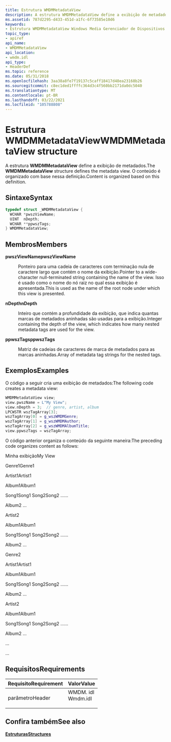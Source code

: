 ```yaml
---
title: Estrutura WMDMMetadataView
description: A estrutura WMDMMetadataView define a exibição de metadados. O conteúdo é organizado com base nessa definição.
ms.assetid: 787d2295-d433-451d-a1fc-6f73585e10d6
keywords:
- Estrutura WMDMMetadataView Windows Media Gerenciador de Dispositivos
topic_type:
- apiref
api_name:
- WMDMMetadataView
api_location:
- wmdm.idl
api_type:
- HeaderDef
ms.topic: reference
ms.date: 05/31/2018
ms.openlocfilehash: 3aa38a8fe7f19137c5caff18417d48ea23168b26
ms.sourcegitcommit: c8ec1ded1ffffc364d3c4f560bb2171da0dc5040
ms.translationtype: MT
ms.contentlocale: pt-BR
ms.lasthandoff: 03/22/2021
ms.locfileid: "105788808"
---
```

# <a name="wmdmmetadataview-structure"></a><span data-ttu-id="25779-105">Estrutura WMDMMetadataView</span><span class="sxs-lookup"><span data-stu-id="25779-105">WMDMMetadataView structure</span></span>

<span data-ttu-id="25779-106">A estrutura **WMDMMetadataView** define a exibição de metadados.</span><span class="sxs-lookup"><span data-stu-id="25779-106">The **WMDMMetadataView** structure defines the metadata view.</span></span> <span data-ttu-id="25779-107">O conteúdo é organizado com base nessa definição.</span><span class="sxs-lookup"><span data-stu-id="25779-107">Content is organized based on this definition.</span></span>

## <a name="syntax"></a><span data-ttu-id="25779-108">Sintaxe</span><span class="sxs-lookup"><span data-stu-id="25779-108">Syntax</span></span>


```C++
typedef struct _WMDMMetadataView {
  WCHAR *pwszViewName;
  UINT  nDepth;
  WCHAR **ppwszTags;
} WMDMMetadataView;
```



## <a name="members"></a><span data-ttu-id="25779-109">Membros</span><span class="sxs-lookup"><span data-stu-id="25779-109">Members</span></span>

<dl> <dt>

<span data-ttu-id="25779-110">**pwszViewName**</span><span class="sxs-lookup"><span data-stu-id="25779-110">**pwszViewName**</span></span>
</dt> <dd>

<span data-ttu-id="25779-111">Ponteiro para uma cadeia de caracteres com terminação nula de caractere largo que contém o nome da exibição.</span><span class="sxs-lookup"><span data-stu-id="25779-111">Pointer to a wide-character null-terminated string containing the name of the view.</span></span> <span data-ttu-id="25779-112">Isso é usado como o nome do nó raiz no qual essa exibição é apresentada.</span><span class="sxs-lookup"><span data-stu-id="25779-112">This is used as the name of the root node under which this view is presented.</span></span>

</dd> <dt>

<span data-ttu-id="25779-113">**nDepth**</span><span class="sxs-lookup"><span data-stu-id="25779-113">**nDepth**</span></span>
</dt> <dd>

<span data-ttu-id="25779-114">Inteiro que contém a profundidade da exibição, que indica quantas marcas de metadados aninhadas são usadas para a exibição.</span><span class="sxs-lookup"><span data-stu-id="25779-114">Integer containing the depth of the view, which indicates how many nested metadata tags are used for the view.</span></span>

</dd> <dt>

<span data-ttu-id="25779-115">**ppwszTags**</span><span class="sxs-lookup"><span data-stu-id="25779-115">**ppwszTags**</span></span>
</dt> <dd>

<span data-ttu-id="25779-116">Matriz de cadeias de caracteres de marca de metadados para as marcas aninhadas.</span><span class="sxs-lookup"><span data-stu-id="25779-116">Array of metadata tag strings for the nested tags.</span></span>

</dd> </dl>

## <a name="examples"></a><span data-ttu-id="25779-117">Exemplos</span><span class="sxs-lookup"><span data-stu-id="25779-117">Examples</span></span>

<span data-ttu-id="25779-118">O código a seguir cria uma exibição de metadados:</span><span class="sxs-lookup"><span data-stu-id="25779-118">The following code creates a metadata view:</span></span>


```C++
WMDMMetadataView view;
view.pwszName = L"My View";
view.nDepth = 3;  // genre, artist, album
LPCWSTR wszTagArray[3]; 
wszTagArray[0] = g_wszWMDMGenre;
wszTagArray[1] = g_wszWMDMAuthor;
wszTagArray[2] = g_wszWMDMAlbumTitle;
view.ppwszTags = wszTagArray;
```



<span data-ttu-id="25779-119">O código anterior organiza o conteúdo da seguinte maneira:</span><span class="sxs-lookup"><span data-stu-id="25779-119">The preceding code organizes content as follows:</span></span>

<dl> <span data-ttu-id="25779-120">Minha exibição</span><span class="sxs-lookup"><span data-stu-id="25779-120">My View</span></span><dl> <span data-ttu-id="25779-121">Genre1</span><span class="sxs-lookup"><span data-stu-id="25779-121">Genre1</span></span><dl> <span data-ttu-id="25779-122">Artist1</span><span class="sxs-lookup"><span data-stu-id="25779-122">Artist1</span></span><dl> <span data-ttu-id="25779-123">Album1</span><span class="sxs-lookup"><span data-stu-id="25779-123">Album1</span></span><dl> <span data-ttu-id="25779-124">Song1</span><span class="sxs-lookup"><span data-stu-id="25779-124">Song1</span></span>  
<span data-ttu-id="25779-125">Song2</span><span class="sxs-lookup"><span data-stu-id="25779-125">Song2</span></span>  
<span data-ttu-id="25779-126">...</span><span class="sxs-lookup"><span data-stu-id="25779-126">...</span></span>  
</dl> </dd> Album2  
...  
</dl> </dd> Artist2<dl> <span data-ttu-id="25779-127">Album1</span><span class="sxs-lookup"><span data-stu-id="25779-127">Album1</span></span><dl> <span data-ttu-id="25779-128">Song1</span><span class="sxs-lookup"><span data-stu-id="25779-128">Song1</span></span>  
<span data-ttu-id="25779-129">Song2</span><span class="sxs-lookup"><span data-stu-id="25779-129">Song2</span></span>  
<span data-ttu-id="25779-130">...</span><span class="sxs-lookup"><span data-stu-id="25779-130">...</span></span>  
</dl> </dd> Album2  
...  
</dl> </dd> </dl> </dd> Genre2<dl> <span data-ttu-id="25779-131">Artist1</span><span class="sxs-lookup"><span data-stu-id="25779-131">Artist1</span></span><dl> <span data-ttu-id="25779-132">Album1</span><span class="sxs-lookup"><span data-stu-id="25779-132">Album1</span></span><dl> <span data-ttu-id="25779-133">Song1</span><span class="sxs-lookup"><span data-stu-id="25779-133">Song1</span></span>  
<span data-ttu-id="25779-134">Song2</span><span class="sxs-lookup"><span data-stu-id="25779-134">Song2</span></span>  
<span data-ttu-id="25779-135">...</span><span class="sxs-lookup"><span data-stu-id="25779-135">...</span></span>  
</dl> </dd> Album2  
...  
</dl> </dd> Artist2<dl> <span data-ttu-id="25779-136">Album1</span><span class="sxs-lookup"><span data-stu-id="25779-136">Album1</span></span><dl> <span data-ttu-id="25779-137">Song1</span><span class="sxs-lookup"><span data-stu-id="25779-137">Song1</span></span>  
<span data-ttu-id="25779-138">Song2</span><span class="sxs-lookup"><span data-stu-id="25779-138">Song2</span></span>  
<span data-ttu-id="25779-139">...</span><span class="sxs-lookup"><span data-stu-id="25779-139">...</span></span>  
</dl> </dd> Album2  
...  
</dl> </dd> ...  
</dl> </dd> ...  
</dl> </dd> </dl>

## <a name="requirements"></a><span data-ttu-id="25779-140">Requisitos</span><span class="sxs-lookup"><span data-stu-id="25779-140">Requirements</span></span>



| <span data-ttu-id="25779-141">Requisito</span><span class="sxs-lookup"><span data-stu-id="25779-141">Requirement</span></span> | <span data-ttu-id="25779-142">Valor</span><span class="sxs-lookup"><span data-stu-id="25779-142">Value</span></span> |
|-------------------|-------------------------------------------------------------------------------------|
| <span data-ttu-id="25779-143">parâmetro</span><span class="sxs-lookup"><span data-stu-id="25779-143">Header</span></span><br/> | <dl> <span data-ttu-id="25779-144"><dt>WMDM. idl</dt></span><span class="sxs-lookup"><span data-stu-id="25779-144"><dt>Wmdm.idl</dt></span></span> </dl> |



## <a name="see-also"></a><span data-ttu-id="25779-145">Confira também</span><span class="sxs-lookup"><span data-stu-id="25779-145">See also</span></span>

<dl> <dt>

[<span data-ttu-id="25779-146">**Estruturas**</span><span class="sxs-lookup"><span data-stu-id="25779-146">**Structures**</span></span>](structures.md)
</dt> </dl>

 

 





